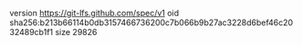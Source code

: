 version https://git-lfs.github.com/spec/v1
oid sha256:b213b66114b0db3157466736200c7b066b9b27ac3228d6bef46c2032489cb1f1
size 29826
